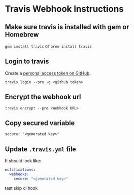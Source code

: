 # Travis Webhook Instructions

## Make sure travis is installed with gem or Homebrew

`gem install travis` or `brew install travis`

## Login to travis

Create a [personal access token on GitHub](https://docs.github.com/en/github/authenticating-to-github/creating-a-personal-access-token).

`travis login --pro -g <github token>`

## Encrypt the webhook url

`travis encrypt --pro <Webhook URL>`

## Copy secured variable

`secure: "<generated key>"`

## Update `.travis.yml` file

It should look like:

```yml
notifications:
  webhooks:
    secure: "<generated key>"
```

test skip ci hook
